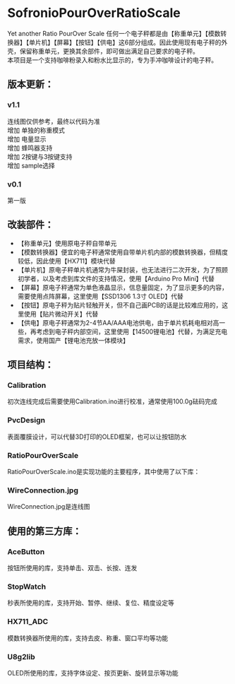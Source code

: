 # SofronioPourOverRatioScale
Yet another Ratio PourOver Scale
任何一个电子秤都是由【称重单元】【模数转换器】【单片机】【屏幕】【按钮】【供电】这6部分组成。因此使用现有电子秤的外壳，保留称重单元，更换其余部件，即可做出满足自己要求的电子秤。<br />
本项目是一个支持咖啡粉录入和粉水比显示的，专为手冲咖啡设计的电子秤。<br />
## 版本更新：
### v1.1
连线图仅供参考，最终以代码为准<br />
增加 单独的称重模式<br />
增加 电量显示<br />
增加 蜂鸣器支持<br />
增加 2按键与3按键支持<br />
增加 sample选择<br />
### v0.1
第一版<br />
## 改装部件：
- 【称重单元】使用原电子秤自带单元<br />
- 【模数转换器】便宜的电子秤通常使用自带单片机内部的模数转换器，但精度较低，因此使用【HX711】模块代替<br />
- 【单片机】原电子秤单片机通常为牛屎封装，也无法进行二次开发，为了照顾初学者，以及考虑到库文件的支持情况，使用【Arduino Pro Mini】代替<br />
- 【屏幕】原电子秤通常为单色液晶显示，信息量固定，为了显示更多的内容，需要使用点阵屏幕，这里使用【SSD1306 1.3寸 OLED】代替<br />
- 【按钮】原电子秤为贴片轻触开关，但不自己画PCB的话是比较难应用的，这里使用【贴片微动开关】代替<br />
- 【供电】原电子秤通常为2-4节AA/AAA电池供电，由于单片机耗电相对高一些，再考虑到电子秤内部空间，这里使用【14500锂电池】代替，为满足充电需求，使用国产【锂电池充放一体模块】<br />
## 项目结构：
### Calibration
初次连线完成后需要使用Calibration.ino进行校准，通常使用100.0g砝码完成<br />
### PvcDesign
表面覆膜设计，可以代替3D打印的OLED框架，也可以让按钮防水<br />
### RatioPourOverScale
RatioPourOverScale.ino是实现功能的主要程序，其中使用了以下库：<br />
### WireConnection.jpg
WireConnection.jpg是连线图<br />
## 使用的第三方库：
### AceButton
按钮所使用的库，支持单击、双击、长按、连发<br />
### StopWatch
秒表所使用的库，支持开始、暂停、继续、复位、精度设定等<br />
### HX711_ADC
模数转换器所使用的库，支持去皮、称重、窗口平均等功能<br />
### U8g2lib
OLED所使用的库，支持字体设定、按页更新、旋转显示等功能<br />
